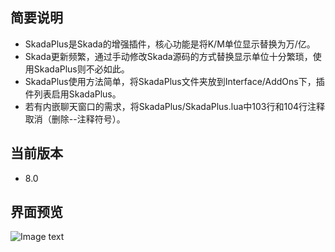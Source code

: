 ## 简要说明
* SkadaPlus是Skada的增强插件，核心功能是将K/M单位显示替换为万/亿。
* Skada更新频繁，通过手动修改Skada源码的方式替换显示单位十分繁琐，使用SkadaPlus则不必如此。
* SkadaPlus使用方法简单，将SkadaPlus文件夹放到Interface/AddOns下，插件列表启用SkadaPlus。
* 若有内嵌聊天窗口的需求，将SkadaPlus/SkadaPlus.lua中103行和104行注释取消（删除--注释符号）。

## 当前版本
* 8.0

## 界面预览
![Image text](https://raw.githubusercontent.com/Yeatol/WOW-SkadaPlus/master/SkadaPlus.jpg)
